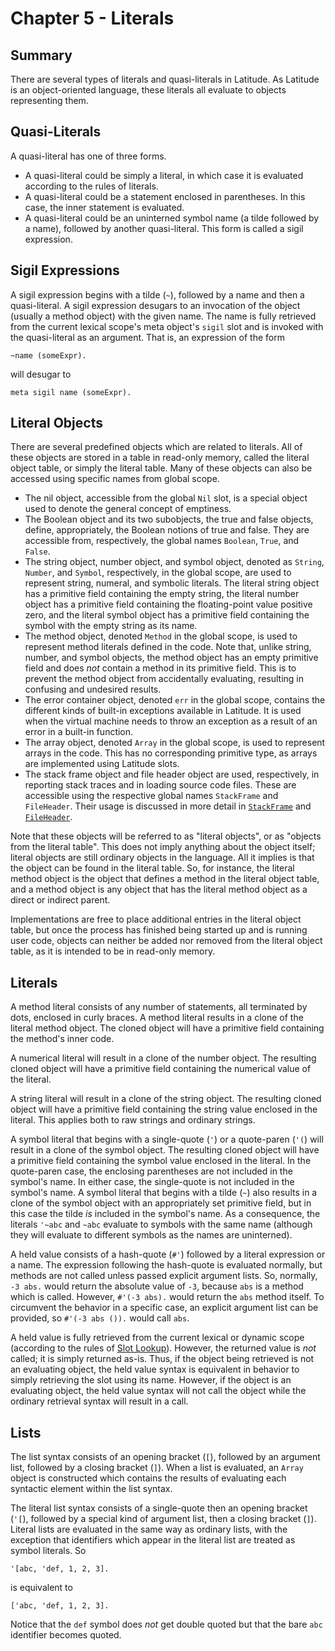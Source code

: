
# Chapter 5 - Literals

## Summary

There are several types of literals and quasi-literals in Latitude. As
Latitude is an object-oriented language, these literals all evaluate
to objects representing them.

## Quasi-Literals

A quasi-literal has one of three forms.

 * A quasi-literal could be simply a literal, in which case it is
   evaluated according to the rules of literals.
 * A quasi-literal could be a statement enclosed in parentheses. In
   this case, the inner statement is evaluated.
 * A quasi-literal could be an uninterned symbol name (a tilde
   followed by a name), followed by another quasi-literal. This form
   is called a sigil expression.

## Sigil Expressions

A sigil expression begins with a tilde (`~`), followed by a name and
then a quasi-literal. A sigil expression desugars to an invocation of
the object (usually a method object) with the given name. The name is
fully retrieved from the current lexical scope's meta object's `sigil`
slot and is invoked with the quasi-literal as an argument. That is, an
expression of the form

    ~name (someExpr).

will desugar to

    meta sigil name (someExpr).

## Literal Objects

There are several predefined objects which are related to
literals. All of these objects are stored in a table in read-only
memory, called the literal object table, or simply the literal
table. Many of these objects can also be accessed using specific names
from global scope.

 * The nil object, accessible from the global `Nil` slot, is a special
   object used to denote the general concept of emptiness.
 * The Boolean object and its two subobjects, the true and false
   objects, define, appropriately, the Boolean notions of true and
   false. They are accessible from, respectively, the global names
   `Boolean`, `True`, and `False`.
 * The string object, number object, and symbol object, denoted as
   `String`, `Number`, and `Symbol`, respectively, in the global
   scope, are used to represent string, numeral, and symbolic
   literals. The literal string object has a primitive field
   containing the empty string, the literal number object has a
   primitive field containing the floating-point value positive zero,
   and the literal symbol object has a primitive field containing the
   symbol with the empty string as its name.
 * The method object, denoted `Method` in the global scope, is used to
   represent method literals defined in the code. Note that, unlike
   string, number, and symbol objects, the method object has an empty
   primitive field and does *not* contain a method in its primitive
   field. This is to prevent the method object from accidentally
   evaluating, resulting in confusing and undesired results.
 * The error container object, denoted `err` in the global scope,
   contains the different kinds of built-in exceptions available in
   Latitude. It is used when the virtual machine needs to throw an
   exception as a result of an error in a built-in function.
 * The array object, denoted `Array` in the global scope, is used to
   represent arrays in the code. This has no corresponding primitive
   type, as arrays are implemented using Latitude slots.
 * The stack frame object and file header object are used,
   respectively, in reporting stack traces and in loading source code
   files. These are accessible using the respective global names
   `StackFrame` and `FileHeader`. Their usage is discussed in more
   detail in [`StackFrame`](../ii_standard_library/stackframe.md)
   and [`FileHeader`](../ii_standard_library/fileheader.md).

Note that these objects will be referred to as "literal objects", or
as "objects from the literal table". This does not imply anything
about the object itself; literal objects are still ordinary objects in
the language. All it implies is that the object can be found in the
literal table. So, for instance, the literal method object is the
object that defines a method in the literal object table, and a method
object is any object that has the literal method object as a direct or
indirect parent.

Implementations are free to place additional entries in the literal
object table, but once the process has finished being started up and
is running user code, objects can neither be added nor removed from
the literal object table, as it is intended to be in read-only memory.

## Literals

A method literal consists of any number of statements, all terminated
by dots, enclosed in curly braces. A method literal results in a clone
of the literal method object. The cloned object will have a primitive
field containing the method's inner code.

A numerical literal will result in a clone of the number object. The
resulting cloned object will have a primitive field containing the
numerical value of the literal.

A string literal will result in a clone of the string object. The
resulting cloned object will have a primitive field containing the
string value enclosed in the literal. This applies both to raw strings
and ordinary strings.

A symbol literal that begins with a single-quote (`'`) or a
quote-paren (`'(`) will result in a clone of the symbol object. The
resulting cloned object will have a primitive field containing the
symbol value enclosed in the literal. In the quote-paren case, the
enclosing parentheses are not included in the symbol's name. In either
case, the single-quote is not included in the symbol's name. A symbol
literal that begins with a tilde (`~`) also results in a clone of the
symbol object with an appropriately set primitive field, but in this
case the tilde *is* included in the symbol's name. As a consequence,
the literals `'~abc` and `~abc` evaluate to symbols with the same name
(although they will evaluate to different symbols as the names are
uninterned).

A held value consists of a hash-quote (`#'`) followed by a literal
expression or a name. The expression following the hash-quote is
evaluated normally, but methods are not called unless passed explicit
argument lists. So, normally, `-3 abs.` would return the absolute
value of `-3`, because `abs` is a method which is called. However,
`#'(-3 abs).` would return the `abs` method itself. To circumvent the
behavior in a specific case, an explicit argument list can be
provided, so `#'(-3 abs ()).` would call `abs`.

A held value is fully retrieved from the current
lexical or dynamic scope (according to the rules
of [Slot Lookup](ch4_evaluation.md#slot-lookup)). However, the
returned value is *not* called; it is simply returned as-is. Thus, if
the object being retrieved is not an evaluating object, the held value
syntax is equivalent in behavior to simply retrieving the slot using
its name. However, if the object is an evaluating object, the held
value syntax will not call the object while the ordinary retrieval
syntax will result in a call.

## Lists

The list syntax consists of an opening bracket (`[`), followed by an
argument list, followed by a closing bracket (`]`). When a list is
evaluated, an `Array` object is constructed which contains the results
of evaluating each syntactic element within the list syntax.

The literal list syntax consists of a single-quote then an opening
bracket (`'[`), followed by a special kind of argument list, then a
closing bracket (`]`). Literal lists are evaluated in the same way as
ordinary lists, with the exception that identifiers which appear in
the literal list are treated as symbol literals. So

    '[abc, 'def, 1, 2, 3].

is equivalent to

    ['abc, 'def, 1, 2, 3].

Notice that the `def` symbol does *not* get double quoted but that the
bare `abc` identifier becomes quoted.
